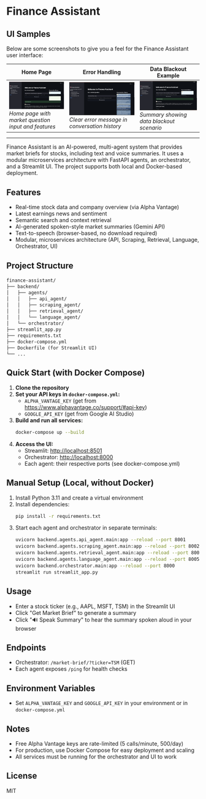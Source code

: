 # Finance Assistant

## UI Samples

Below are some screenshots to give you a feel for the Finance Assistant user interface:

| Home Page | Error Handling | Data Blackout Example |
|-----------|---------------|----------------------|
| ![Home Page](images/image1.png) <br> *Home page with market question input and features* | ![Error Handling](images/image2.png) <br> *Clear error message in conversation history* | ![Data Blackout](images/image3.png) <br> *Summary showing data blackout scenario* |

---

Finance Assistant is an AI-powered, multi-agent system that provides market briefs for stocks, including text and voice summaries. It uses a modular microservices architecture with FastAPI agents, an orchestrator, and a Streamlit UI. The project supports both local and Docker-based deployment.

## Features
- Real-time stock data and company overview (via Alpha Vantage)
- Latest earnings news and sentiment
- Semantic search and context retrieval
- AI-generated spoken-style market summaries (Gemini API)
- Text-to-speech (browser-based, no download required)
- Modular, microservices architecture (API, Scraping, Retrieval, Language, Orchestrator, UI)

## Project Structure
```
finance-assistant/
├── backend/
│   ├── agents/
│   │   ├── api_agent/
│   │   ├── scraping_agent/
│   │   ├── retrieval_agent/
│   │   └── language_agent/
│   └── orchestrator/
├── streamlit_app.py
├── requirements.txt
├── docker-compose.yml
├── Dockerfile (for Streamlit UI)
└── ...
```

## Quick Start (with Docker Compose)

1. **Clone the repository**
2. **Set your API keys in `docker-compose.yml`:**
   - `ALPHA_VANTAGE_KEY` (get from https://www.alphavantage.co/support/#api-key)
   - `GOOGLE_API_KEY` (get from Google AI Studio)
3. **Build and run all services:**
   ```bash
   docker-compose up --build
   ```
4. **Access the UI:**
   - Streamlit: [http://localhost:8501](http://localhost:8501)
   - Orchestrator: [http://localhost:8000](http://localhost:8000)
   - Each agent: their respective ports (see docker-compose.yml)

## Manual Setup (Local, without Docker)
1. Install Python 3.11 and create a virtual environment
2. Install dependencies:
   ```bash
   pip install -r requirements.txt
   ```
3. Start each agent and orchestrator in separate terminals:
   ```bash
   uvicorn backend.agents.api_agent.main:app --reload --port 8001
   uvicorn backend.agents.scraping_agent.main:app --reload --port 8002
   uvicorn backend.agents.retrieval_agent.main:app --reload --port 8003
   uvicorn backend.agents.language_agent.main:app --reload --port 8005
   uvicorn backend.orchestrator.main:app --reload --port 8000
   streamlit run streamlit_app.py
   ```

## Usage
- Enter a stock ticker (e.g., AAPL, MSFT, TSM) in the Streamlit UI
- Click "Get Market Brief" to generate a summary
- Click "🔊 Speak Summary" to hear the summary spoken aloud in your browser

## Endpoints
- Orchestrator: `/market-brief/?ticker=TSM` (GET)
- Each agent exposes `/ping` for health checks

## Environment Variables
- Set `ALPHA_VANTAGE_KEY` and `GOOGLE_API_KEY` in your environment or in `docker-compose.yml`

## Notes
- Free Alpha Vantage keys are rate-limited (5 calls/minute, 500/day)
- For production, use Docker Compose for easy deployment and scaling
- All services must be running for the orchestrator and UI to work

## License
MIT

